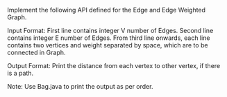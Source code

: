 Implement the following API defined for the Edge and Edge Weighted Graph.


Input Format:
First line contains integer V number of Edges.
Second line contains integer E number of Edges.
From third line onwards, each line contains two vertices and weight separated by space, which are to be connected in Graph.
 
Output Format:
Print the distance from each vertex to other vertex, if there is a path.

Note: Use Bag.java to print the output as per order.
